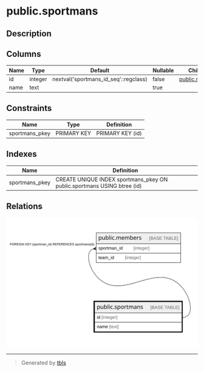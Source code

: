 # public.sportmans

## Description

## Columns

| Name | Type | Default | Nullable | Children | Parents | Comment |
| ---- | ---- | ------- | -------- | -------- | ------- | ------- |
| id | integer | nextval('sportmans_id_seq'::regclass) | false | [public.members](public.members.md) |  |  |
| name | text |  | true |  |  |  |

## Constraints

| Name | Type | Definition |
| ---- | ---- | ---------- |
| sportmans_pkey | PRIMARY KEY | PRIMARY KEY (id) |

## Indexes

| Name | Definition |
| ---- | ---------- |
| sportmans_pkey | CREATE UNIQUE INDEX sportmans_pkey ON public.sportmans USING btree (id) |

## Relations

![er](public.sportmans.svg)

---

> Generated by [tbls](https://github.com/k1LoW/tbls)
